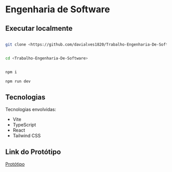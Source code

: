
# Engenharia de Software

## Executar localmente

```sh

git clone <https://github.com/davialves1820/Trabalho-Engenharia-De-Software>


cd <Trabalho-Engenharia-De-Software>


npm i

npm run dev
```


## Tecnologias

Tecnologias envolvidas:

- Vite
- TypeScript
- React
- Tailwind CSS

## Link do Protótipo

[Protótipo](https://trabalho-engenharia-de-software-beta.vercel.app/)
